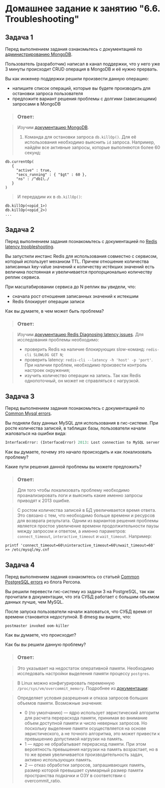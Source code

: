 # Домашнее задание к занятию "6.6. Troubleshooting"

## Задача 1

Перед выполнением задания ознакомьтесь с документацией по [администрированию MongoDB](https://docs.mongodb.com/manual/administration/).

Пользователь (разработчик) написал в канал поддержки, что у него уже 3 минуты происходит CRUD операция в MongoDB и её 
нужно прервать. 

Вы как инженер поддержки решили произвести данную операцию:
- напишите список операций, которые вы будете производить для остановки запроса пользователя
- предложите вариант решения проблемы с долгими (зависающими) запросами в MongoDB

>### Ответ:

>Изучим [документацию MongoDB](https://www.mongodb.com/docs/manual/administration/).
>1. Команда для остановки запроса `db.killOp()`. Для её использования необходимо выяснить `id` запроса. Например, найдём все активные запросы, которые выполняются более 60 секунд:

```shell
db.currentOp(
   {
     "active" : true,
     "secs_running" : { "$gt" : 60 },
     "ns" : /^db1\./
   }
)
```

>И передадим их в `db.killOp()`:  

```  
db.killOp(<opid_1>)
db.killOp(<opid_2>)
...
```


## Задача 2

Перед выполнением задания познакомьтесь с документацией по [Redis latency troobleshooting](https://redis.io/topics/latency).

Вы запустили инстанс Redis для использования совместно с сервисом, который использует механизм TTL. 
Причем отношение количества записанных key-value значений к количеству истёкших значений есть величина постоянная и
увеличивается пропорционально количеству реплик сервиса. 

При масштабировании сервиса до N реплик вы увидели, что:
- сначала рост отношения записанных значений к истекшим
- Redis блокирует операции записи

Как вы думаете, в чем может быть проблема?
 
>### Ответ:

>Изучим [документацию Redis Diagnosing latency issues](https://redis.io/docs/reference/optimization/latency/).
>Для исследования проблемы необходимо:
>* проверить Redis на наличие блокирующих slow-команд: `redis-cli SLOWLOG GET N`; 
>* проверить latency: `redis-cli --latency -h 'host' -p 'port'`. При наличии проблем, необходимо произвести контроль настроек окружения;
>* изучить количество операции на запись. Так как Redis однопоточный, он может не справляться с нагрузкой. 


## Задача 3

Перед выполнением задания познакомьтесь с документацией по [Common Mysql errors](https://dev.mysql.com/doc/refman/8.0/en/common-errors.html).

Вы подняли базу данных MySQL для использования в гис-системе. При росте количества записей, в таблицах базы,
пользователи начали жаловаться на ошибки вида:
```python
InterfaceError: (InterfaceError) 2013: Lost connection to MySQL server during query u'SELECT..... '
```

Как вы думаете, почему это начало происходить и как локализовать проблему?

Какие пути решения данной проблемы вы можете предложить?

>### Ответ:

>Для того чтобы локализовать проблему необходимо проанализировать логи и выяснить какие именно запросы приводят к 2013 ошибке. 

>С ростом количества записей в БД увеличивается время ответа. Это связано с тем, что необходимо больше времени и ресурсов для возврата результата. Одним из вариантов решения проблемы является простое увеличение времени продолжительности паузы между запросом и ответом, а именно параметров: `connect_timeout`, `interactive_timeout` и `wait_timeout`. Например:

```shell
printf 'connect_timeout=60\ninteractive_timeout=60\nwait_timeout=60' >> /etc/mysql/my.cnf
```

## Задача 4

Перед выполнением задания ознакомтесь со статьей [Common PostgreSQL errors](https://www.percona.com/blog/2020/06/05/10-common-postgresql-errors/) из блога Percona.

Вы решили перевести гис-систему из задачи 3 на PostgreSQL, так как прочитали в документации, что эта СУБД работает с 
большим объемом данных лучше, чем MySQL.

После запуска пользователи начали жаловаться, что СУБД время от времени становится недоступной. В dmesg вы видите, что:

`postmaster invoked oom-killer`

Как вы думаете, что происходит?

Как бы вы решили данную проблему?

>### Ответ:

>Это указывает на недостаток оперативной памяти. Необходимо исследовать настройки выделения памяти процессу `postgres`.

>В Linux можно конфигурировать переменную `/proc/sys/vm/overcommit_memory`. Подробнее из [документации](https://access.redhat.com/documentation/ru-ru/red_hat_enterprise_linux/6/html/performance_tuning_guide/s-memory-captun):

> Определяет условия разрешения и отказа запросов больших объемов памяти. Возможные значения:
> * 0 (по умолчанию) — ядро использует эвристический алгоритм для расчета перерасхода памяти, принимая во внимание объем доступной памяти и число неверных запросов. Но поскольку выделение памяти осуществляется на основе эвристического, а не точного алгоритма, это может привести к превышению допустимой нагрузки на память.
> * 1 — ядро не обрабатывает перерасход памяти. При этом вероятность превышения нагрузки на память возрастает, но в то же время увеличивается производительность задач, активно использующих память.
> * 2 — отказ обработки запросов, запрашивающих память, размер которой превышает суммарный размер памяти пространства подкачки и ОЗУ в соответствии с overcommit_ratio.
